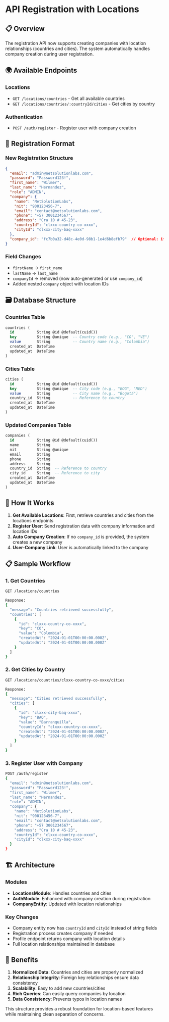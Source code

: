 # API Registration with Locations

## 📋 Overview

The registration API now supports creating companies with location relationships (countries and cities). The system automatically handles company creation during user registration.

## 🌍 Available Endpoints

### Locations
- `GET /locations/countries` - Get all available countries
- `GET /locations/countries/:countryId/cities` - Get cities by country

### Authentication
- `POST /auth/register` - Register user with company creation

## 📝 Registration Format

### New Registration Structure

```json
{
  "email": "admin@netsolutionlabs.com",
  "password": "Password123!",
  "first_name": "Wilmer",
  "last_name": "Hernandez", 
  "role": "ADMIN",
  "company": {
    "name": "NetSolutionLabs",
    "nit": "900123456-7",
    "email": "contact@netsolutionlabs.com",
    "phone": "+57 3001234567",
    "address": "Cra 10 # 45-23",
    "countryId": "clxxx-country-co-xxxx",
    "cityId": "clxxx-city-baq-xxxx"
  },
  "company_id": "fc7b0a32-d48c-4e0d-98b1-1e4d6b8efb79"  // Optional: if company exists
}
```

### Field Changes
- `firstName` → `first_name`
- `lastName` → `last_name`
- `companyId` → removed (now auto-generated or use `company_id`)
- Added nested `company` object with location IDs

## 🗃️ Database Structure

### Countries Table
```sql
countries (
  id          String @id @default(cuid())
  key         String @unique  -- Country code (e.g., "CO", "VE")
  value       String          -- Country name (e.g., "Colombia")
  created_at  DateTime
  updated_at  DateTime
)
```

### Cities Table
```sql
cities (
  id          String @id @default(cuid())
  key         String @unique  -- City code (e.g., "BOG", "MED")
  value       String          -- City name (e.g., "Bogotá")
  country_id  String          -- Reference to country
  created_at  DateTime
  updated_at  DateTime
)
```

### Updated Companies Table
```sql
companies (
  id          String @id @default(cuid())
  name        String
  nit         String @unique
  email       String
  phone       String
  address     String
  country_id  String  -- Reference to country
  city_id     String  -- Reference to city
  created_at  DateTime
  updated_at  DateTime
)
```

## 🚀 How It Works

1. **Get Available Locations**: First, retrieve countries and cities from the locations endpoints
2. **Register User**: Send registration data with company information and location IDs
3. **Auto Company Creation**: If no `company_id` is provided, the system creates a new company
4. **User-Company Link**: User is automatically linked to the company

## 📋 Sample Workflow

### 1. Get Countries
```bash
GET /locations/countries

Response:
{
  "message": "Countries retrieved successfully",
  "countries": [
    {
      "id": "clxxx-country-co-xxxx",
      "key": "CO",
      "value": "Colombia",
      "createdAt": "2024-01-01T00:00:00.000Z",
      "updatedAt": "2024-01-01T00:00:00.000Z"
    }
  ]
}
```

### 2. Get Cities by Country
```bash
GET /locations/countries/clxxx-country-co-xxxx/cities

Response:
{
  "message": "Cities retrieved successfully", 
  "cities": [
    {
      "id": "clxxx-city-baq-xxxx",
      "key": "BAQ",
      "value": "Barranquilla",
      "countryId": "clxxx-country-co-xxxx",
      "createdAt": "2024-01-01T00:00:00.000Z",
      "updatedAt": "2024-01-01T00:00:00.000Z"
    }
  ]
}
```

### 3. Register User with Company
```bash
POST /auth/register
{
  "email": "admin@netsolutionlabs.com",
  "password": "Password123!",
  "first_name": "Wilmer",
  "last_name": "Hernandez",
  "role": "ADMIN",
  "company": {
    "name": "NetSolutionLabs", 
    "nit": "900123456-7",
    "email": "contact@netsolutionlabs.com",
    "phone": "+57 3001234567",
    "address": "Cra 10 # 45-23",
    "countryId": "clxxx-country-co-xxxx",
    "cityId": "clxxx-city-baq-xxxx"
  }
}
```

## 🏗️ Architecture

### Modules
- **LocationsModule**: Handles countries and cities
- **AuthModule**: Enhanced with company creation during registration
- **CompanyEntity**: Updated with location relationships

### Key Changes
- Company entity now has `countryId` and `cityId` instead of string fields
- Registration process creates company if needed
- Profile endpoint returns company with location details
- Full location relationships maintained in database

## 🎯 Benefits

1. **Normalized Data**: Countries and cities are properly normalized
2. **Relationship Integrity**: Foreign key relationships ensure data consistency  
3. **Scalability**: Easy to add new countries/cities
4. **Rich Queries**: Can easily query companies by location
5. **Data Consistency**: Prevents typos in location names

This structure provides a robust foundation for location-based features while maintaining clean separation of concerns.
